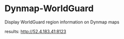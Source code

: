 # Dynmap-WorldGuard
Display WorldGuard region information on Dynmap maps


results: http://52.4.183.41:8123
